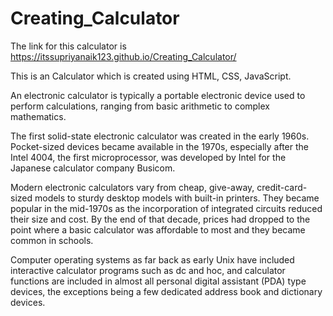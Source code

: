 # Creating_Calculator


The link for this calculator is https://itssupriyanaik123.github.io/Creating_Calculator/


This is an Calculator which is created using HTML, CSS, JavaScript. 

An electronic calculator is typically a portable electronic device used to perform calculations, ranging from basic arithmetic to complex mathematics.

The first solid-state electronic calculator was created in the early 1960s. Pocket-sized devices became available in the 1970s, 
especially after the Intel 4004, the first microprocessor, was developed by Intel for the Japanese calculator company Busicom.

Modern electronic calculators vary from cheap, give-away, credit-card-sized models to sturdy desktop models with built-in printers. 
They became popular in the mid-1970s as the incorporation of integrated circuits reduced their size and cost. By the end of that
decade, prices had dropped to the point where a basic calculator was affordable to most and they became common in schools.

Computer operating systems as far back as early Unix have included interactive calculator programs such as dc and hoc, and 
calculator functions are included in almost all personal digital assistant (PDA) type devices, the exceptions being a few dedicated
address book and dictionary devices.

